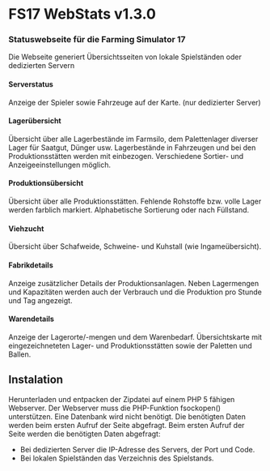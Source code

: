 # FS17 WebStats v1.3.0

### Statuswebseite für die Farming Simulator 17
Die Webseite generiert Übersichtsseiten von lokale Spielständen oder dedizierten Servern

#### Serverstatus
Anzeige der Spieler sowie Fahrzeuge auf der Karte. (nur dedizierter Server)

#### Lagerübersicht
Übersicht über alle Lagerbestände im Farmsilo, dem Palettenlager diverser Lager für Saatgut, Dünger usw.
Lagerbestände in Fahrzeugen und bei den Produktionsstätten werden mit einbezogen. Verschiedene Sortier- und Anzeigeeinstellungen möglich.  

#### Produktionsübersicht
Übersicht über alle Produktionsstätten. Fehlende Rohstoffe bzw. volle Lager werden farblich markiert. Alphabetische Sortierung oder nach Füllstand.

#### Viehzucht
Übersicht über Schafweide, Schweine- und Kuhstall (wie Ingameübersicht).

#### Fabrikdetails
Anzeige zusätzlicher Details der Produktionsanlagen. Neben Lagermengen und Kapazitäten werden auch der Verbrauch und die Produktion pro Stunde und Tag angezeigt.

#### Warendetails
Anzeige der Lagerorte/-mengen und dem Warenbedarf. Übersichtskarte mit eingezeichneteten Lager- und Produktionsstätten sowie der Paletten und Ballen.

## Instalation

Herunterladen und entpacken der Zipdatei auf einem PHP 5 fähigen Webserver. Der Webserver muss die PHP-Funktion fsockopen() unterstützen. Eine Datenbank wird nicht benötigt. Die benötigten Daten werden beim ersten Aufruf der Seite abgefragt. Beim ersten Aufruf der Seite werden die benötigten Daten abgefragt: 
- Bei dedizierten Server die IP-Adresse des Servers, der Port und Code.
- Bei lokalen Spielständen das Verzeichnis des Spielstands.

